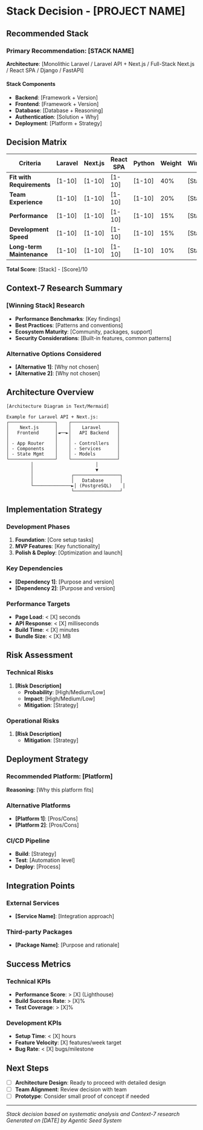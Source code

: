 # Stack Decision - [PROJECT NAME]

## Recommended Stack

### Primary Recommendation: [STACK NAME]

**Architecture**: [Monolithic Laravel / Laravel API + Next.js / Full-Stack Next.js / React SPA / Django / FastAPI]

#### Stack Components
- **Backend**: [Framework + Version]
- **Frontend**: [Framework + Version] 
- **Database**: [Database + Reasoning]
- **Authentication**: [Solution + Why]
- **Deployment**: [Platform + Strategy]

## Decision Matrix

| Criteria | Laravel | Next.js | React SPA | Python | Weight | Winner |
|----------|---------|---------|-----------|---------|--------|---------|
| **Fit with Requirements** | [1-10] | [1-10] | [1-10] | [1-10] | 40% | [Stack] |
| **Team Experience** | [1-10] | [1-10] | [1-10] | [1-10] | 20% | [Stack] |
| **Performance** | [1-10] | [1-10] | [1-10] | [1-10] | 15% | [Stack] |
| **Development Speed** | [1-10] | [1-10] | [1-10] | [1-10] | 15% | [Stack] |
| **Long-term Maintenance** | [1-10] | [1-10] | [1-10] | [1-10] | 10% | [Stack] |

**Total Score**: [Stack] - [Score]/10

## Context-7 Research Summary

### [Winning Stack] Research
- **Performance Benchmarks**: [Key findings]
- **Best Practices**: [Patterns and conventions]
- **Ecosystem Maturity**: [Community, packages, support]
- **Security Considerations**: [Built-in features, common patterns]

### Alternative Options Considered
- **[Alternative 1]**: [Why not chosen]
- **[Alternative 2]**: [Why not chosen]

## Architecture Overview

```
[Architecture Diagram in Text/Mermaid]

Example for Laravel API + Next.js:
┌─────────────────┐    ┌─────────────────┐
│    Next.js      │    │    Laravel      │
│   Frontend      │◄──►│   API Backend   │
│                 │    │                 │
│ - App Router    │    │ - Controllers   │
│ - Components    │    │ - Services      │  
│ - State Mgmt    │    │ - Models        │
└─────────────────┘    └─────────────────┘
         │                       │
         │                       ▼
         │              ┌─────────────────┐
         │              │   Database      │
         └──────────────►│ (PostgreSQL)    │
                        └─────────────────┘
```

## Implementation Strategy

### Development Phases
1. **Foundation**: [Core setup tasks]
2. **MVP Features**: [Key functionality]
3. **Polish & Deploy**: [Optimization and launch]

### Key Dependencies
- **[Dependency 1]**: [Purpose and version]
- **[Dependency 2]**: [Purpose and version]

### Performance Targets
- **Page Load**: < [X] seconds
- **API Response**: < [X] milliseconds  
- **Build Time**: < [X] minutes
- **Bundle Size**: < [X] MB

## Risk Assessment

### Technical Risks
1. **[Risk Description]**
   - **Probability**: [High/Medium/Low]
   - **Impact**: [High/Medium/Low]
   - **Mitigation**: [Strategy]

### Operational Risks
1. **[Risk Description]**
   - **Mitigation**: [Strategy]

## Deployment Strategy

### Recommended Platform: [Platform]
**Reasoning**: [Why this platform fits]

### Alternative Platforms
- **[Platform 1]**: [Pros/Cons]
- **[Platform 2]**: [Pros/Cons]

### CI/CD Pipeline
- **Build**: [Strategy]
- **Test**: [Automation level]
- **Deploy**: [Process]

## Integration Points

### External Services
- **[Service Name]**: [Integration approach]

### Third-party Packages
- **[Package Name]**: [Purpose and rationale]

## Success Metrics

### Technical KPIs
- **Performance Score**: > [X] (Lighthouse)
- **Build Success Rate**: > [X]%
- **Test Coverage**: > [X]%

### Development KPIs  
- **Setup Time**: < [X] hours
- **Feature Velocity**: [X] features/week target
- **Bug Rate**: < [X] bugs/milestone

## Next Steps
- [ ] **Architecture Design**: Ready to proceed with detailed design
- [ ] **Team Alignment**: Review decision with team
- [ ] **Prototype**: Consider small proof of concept if needed

---
*Stack decision based on systematic analysis and Context-7 research*
*Generated on [DATE] by Agentic Seed System*